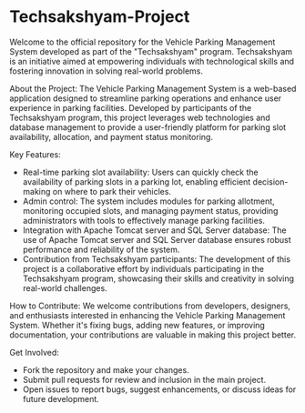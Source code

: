 # Techsakshyam-Project

Welcome to the official repository for the Vehicle Parking Management System developed as part of the "Techsakshyam" program. Techsakshyam is an initiative aimed at empowering individuals with technological skills and fostering innovation in solving real-world problems.

About the Project:
The Vehicle Parking Management System is a web-based application designed to streamline parking operations and enhance user experience in parking facilities. Developed by participants of the Techsakshyam program, this project leverages web technologies and database management to provide a user-friendly platform for parking slot availability, allocation, and payment status monitoring.

Key Features:
- Real-time parking slot availability: Users can quickly check the availability of parking slots in a parking lot, enabling efficient decision-making on where to park their vehicles.
- Admin control: The system includes modules for parking allotment, monitoring occupied slots, and managing payment status, providing administrators with tools to effectively manage parking facilities.
- Integration with Apache Tomcat server and SQL Server database: The use of Apache Tomcat server and SQL Server database ensures robust performance and reliability of the system.
- Contribution from Techsakshyam participants: The development of this project is a collaborative effort by individuals participating in the Techsakshyam program, showcasing their skills and creativity in solving real-world challenges.

How to Contribute:
We welcome contributions from developers, designers, and enthusiasts interested in enhancing the Vehicle Parking Management System. Whether it's fixing bugs, adding new features, or improving documentation, your contributions are valuable in making this project better.

Get Involved:
- Fork the repository and make your changes.
- Submit pull requests for review and inclusion in the main project.
- Open issues to report bugs, suggest enhancements, or discuss ideas for future development.
